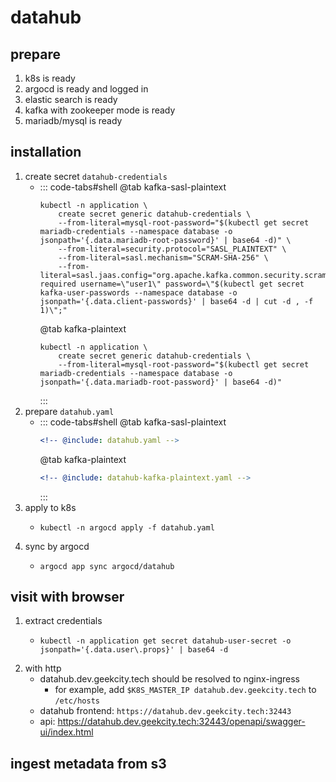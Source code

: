 # datahub

## prepare

1. k8s is ready
2. argocd is ready and logged in
3. elastic search is ready
4. kafka with zookeeper mode is ready
5. mariadb/mysql is ready

## installation

1. create secret `datahub-credentials`
    * ::: code-tabs#shell
      @tab kafka-sasl-plaintext
      ```shell
      kubectl -n application \
          create secret generic datahub-credentials \
          --from-literal=mysql-root-password="$(kubectl get secret mariadb-credentials --namespace database -o jsonpath='{.data.mariadb-root-password}' | base64 -d)" \
          --from-literal=security.protocol="SASL_PLAINTEXT" \
          --from-literal=sasl.mechanism="SCRAM-SHA-256" \
          --from-literal=sasl.jaas.config="org.apache.kafka.common.security.scram.ScramLoginModule required username=\"user1\" password=\"$(kubectl get secret kafka-user-passwords --namespace database -o jsonpath='{.data.client-passwords}' | base64 -d | cut -d , -f 1)\";"
      ```
      @tab kafka-plaintext
      ```shell
      kubectl -n application \
          create secret generic datahub-credentials \
          --from-literal=mysql-root-password="$(kubectl get secret mariadb-credentials --namespace database -o jsonpath='{.data.mariadb-root-password}' | base64 -d)"
      ```
      :::
2. prepare `datahub.yaml`
    * ::: code-tabs#shell
      @tab kafka-sasl-plaintext
      ```yaml
      <!-- @include: datahub.yaml -->
      ```
      @tab kafka-plaintext
      ```yaml
      <!-- @include: datahub-kafka-plaintext.yaml -->
      ```
      :::
3. apply to k8s
    * ```shell
      kubectl -n argocd apply -f datahub.yaml
      ```
4. sync by argocd
    * ```shell
      argocd app sync argocd/datahub
      ```

## visit with browser

1. extract credentials
    * ```shell
      kubectl -n application get secret datahub-user-secret -o jsonpath='{.data.user\.props}' | base64 -d
      ```
2. with http
    * datahub.dev.geekcity.tech should be resolved to nginx-ingress
        + for example, add `$K8S_MASTER_IP datahub.dev.geekcity.tech` to `/etc/hosts`
    * datahub frontend: `https://datahub.dev.geekcity.tech:32443`
    * api: https://datahub.dev.geekcity.tech:32443/openapi/swagger-ui/index.html

## ingest metadata from s3
